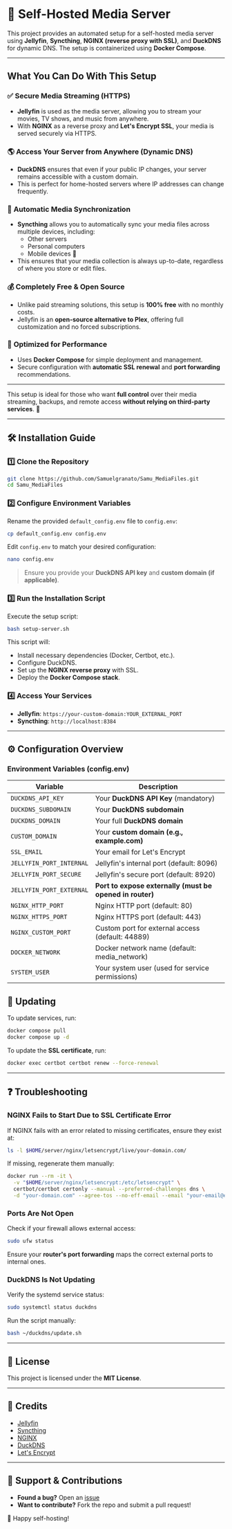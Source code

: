 # 🚀 Self-Hosted Media Server

This project provides an automated setup for a self-hosted media server using **Jellyfin**, **Syncthing**, **NGINX (reverse proxy with SSL)**, and **DuckDNS** for dynamic DNS. The setup is containerized using **Docker Compose**.

---

## What You Can Do With This Setup

### ✅ **Secure Media Streaming (HTTPS)**
- **Jellyfin** is used as the media server, allowing you to stream your movies, TV shows, and music from anywhere.
- With **NGINX** as a reverse proxy and **Let's Encrypt SSL**, your media is served securely via HTTPS.

### 🌎 **Access Your Server from Anywhere (Dynamic DNS)**
- **DuckDNS** ensures that even if your public IP changes, your server remains accessible with a custom domain.
- This is perfect for home-hosted servers where IP addresses can change frequently.

### 🔄 **Automatic Media Synchronization**
- **Syncthing** allows you to automatically sync your media files across multiple devices, including:
  - Other servers
  - Personal computers
  - Mobile devices 📱
- This ensures that your media collection is always up-to-date, regardless of where you store or edit files.

### 💰 **Completely Free & Open Source**
- Unlike paid streaming solutions, this setup is **100% free** with no monthly costs.
- Jellyfin is an **open-source alternative to Plex**, offering full customization and no forced subscriptions.

### 🚀 **Optimized for Performance**
- Uses **Docker Compose** for simple deployment and management.
- Secure configuration with **automatic SSL renewal** and **port forwarding** recommendations.

---

This setup is ideal for those who want **full control** over their media streaming, backups, and remote access **without relying on third-party services**. 💪


---

## 🛠️ Installation Guide

### 1️⃣ Clone the Repository
```bash
git clone https://github.com/Samuelgranato/Samu_MediaFiles.git
cd Samu_MediaFiles
```

### 2️⃣ Configure Environment Variables
Rename the provided `default_config.env` file to `config.env`:
```bash
cp default_config.env config.env
```

Edit `config.env` to match your desired configuration:
```bash
nano config.env
```

> Ensure you provide your **DuckDNS API key** and **custom domain (if applicable)**.

### 3️⃣ Run the Installation Script
Execute the setup script:
```bash
bash setup-server.sh
```
This script will:
- Install necessary dependencies (Docker, Certbot, etc.).
- Configure DuckDNS.
- Set up the **NGINX reverse proxy** with SSL.
- Deploy the **Docker Compose stack**.

### 4️⃣ Access Your Services
- **Jellyfin**: `https://your-custom-domain:YOUR_EXTERNAL_PORT`
- **Syncthing**: `http://localhost:8384`

---

## ⚙️ Configuration Overview

### **Environment Variables (config.env)**
| Variable               | Description                                      |
|------------------------|--------------------------------------------------|
| `DUCKDNS_API_KEY`      | Your **DuckDNS API Key** (mandatory)            |
| `DUCKDNS_SUBDOMAIN`    | Your **DuckDNS subdomain**                      |
| `DUCKDNS_DOMAIN`       | Your full **DuckDNS domain**                    |
| `CUSTOM_DOMAIN`        | Your **custom domain (e.g., example.com)**      |
| `SSL_EMAIL`           | Your email for Let's Encrypt                    |
| `JELLYFIN_PORT_INTERNAL` | Jellyfin's internal port (default: 8096)      |
| `JELLYFIN_PORT_SECURE` | Jellyfin's secure port (default: 8920)         |
| `JELLYFIN_PORT_EXTERNAL` | **Port to expose externally (must be opened in router)** |
| `NGINX_HTTP_PORT`      | Nginx HTTP port (default: 80)                   |
| `NGINX_HTTPS_PORT`     | Nginx HTTPS port (default: 443)                 |
| `NGINX_CUSTOM_PORT`    | Custom port for external access (default: 44889) |
| `DOCKER_NETWORK`       | Docker network name (default: media_network)    |
| `SYSTEM_USER`          | Your system user (used for service permissions) |

## 🔄 Updating
To update services, run:
```bash
docker compose pull
docker compose up -d
```

To update the **SSL certificate**, run:
```bash
docker exec certbot certbot renew --force-renewal
```

---

## ❓ Troubleshooting

### NGINX Fails to Start Due to SSL Certificate Error
If NGINX fails with an error related to missing certificates, ensure they exist at:
```bash
ls -l $HOME/server/nginx/letsencrypt/live/your-domain.com/
```
If missing, regenerate them manually:
```bash
docker run --rm -it \
  -v "$HOME/server/nginx/letsencrypt:/etc/letsencrypt" \
  certbot/certbot certonly --manual --preferred-challenges dns \
  -d "your-domain.com" --agree-tos --no-eff-email --email "your-email@example.com"
```

### Ports Are Not Open
Check if your firewall allows external access:
```bash
sudo ufw status
```
Ensure your **router's port forwarding** maps the correct external ports to internal ones.

### DuckDNS Is Not Updating
Verify the systemd service status:
```bash
sudo systemctl status duckdns
```
Run the script manually:
```bash
bash ~/duckdns/update.sh
```

---

## 📜 License
This project is licensed under the **MIT License**.

---

## 🙌 Credits
- [Jellyfin](https://jellyfin.org/)
- [Syncthing](https://syncthing.net/)
- [NGINX](https://nginx.org/)
- [DuckDNS](https://www.duckdns.org/)
- [Let's Encrypt](https://letsencrypt.org/)

---

## 🌟 Support & Contributions
- **Found a bug?** Open an [issue](https://github.com/YOUR_GITHUB_USERNAME/YOUR_REPO/issues)
- **Want to contribute?** Fork the repo and submit a pull request!

🚀 Happy self-hosting!

